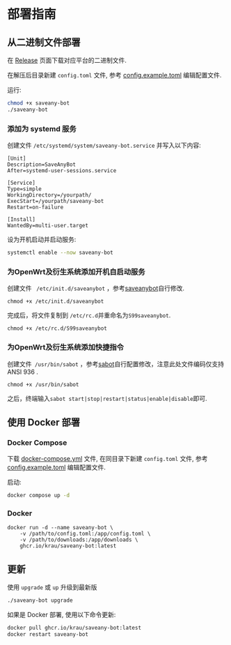 # 部署指南

## 从二进制文件部署

在 [Release](https://github.com/krau/SaveAny-Bot/releases) 页面下载对应平台的二进制文件.

在解压后目录新建 `config.toml` 文件, 参考 [config.example.toml](./config.example.toml) 编辑配置文件.

运行:

```bash
chmod +x saveany-bot
./saveany-bot
```

### 添加为 systemd 服务

创建文件 `/etc/systemd/system/saveany-bot.service` 并写入以下内容:

```
[Unit]
Description=SaveAnyBot
After=systemd-user-sessions.service

[Service]
Type=simple
WorkingDirectory=/yourpath/
ExecStart=/yourpath/saveany-bot
Restart=on-failure

[Install]
WantedBy=multi-user.target
```

设为开机启动并启动服务:

```bash
systemctl enable --now saveany-bot
```

### 为OpenWrt及衍生系统添加开机自启动服务

创建文件 ` /etc/init.d/saveanybot` ，参考[saveanybot](./docs/saveanybot)自行修改.

`chmod +x /etc/init.d/saveanybot`

完成后，将文件复制到 `/etc/rc.d`并重命名为`S99saveanybot`.

`chmod +x /etc/rc.d/S99saveanybot`

### 为OpenWrt及衍生系统添加快捷指令

创建文件` /usr/bin/sabot` ，参考[sabot](./docs/sabot)自行配置修改，注意此处文件编码仅支持 ANSI 936 .

`chmod +x /usr/bin/sabot`

之后，终端输入`sabot start|stop|restart|status|enable|disable`即可.


## 使用 Docker 部署

### Docker Compose

下载 [docker-compose.yml](./docker-compose.yml) 文件, 在同目录下新建 `config.toml` 文件, 参考 [config.example.toml](./config.example.toml) 编辑配置文件.

启动:

```bash
docker compose up -d
```

### Docker

```shell
docker run -d --name saveany-bot \
    -v /path/to/config.toml:/app/config.toml \
    -v /path/to/downloads:/app/downloads \
    ghcr.io/krau/saveany-bot:latest
```

## 更新

使用 `upgrade` 或 `up` 升级到最新版

```bash
./saveany-bot upgrade
```

如果是 Docker 部署, 使用以下命令更新:

```bash
docker pull ghcr.io/krau/saveany-bot:latest
docker restart saveany-bot
```